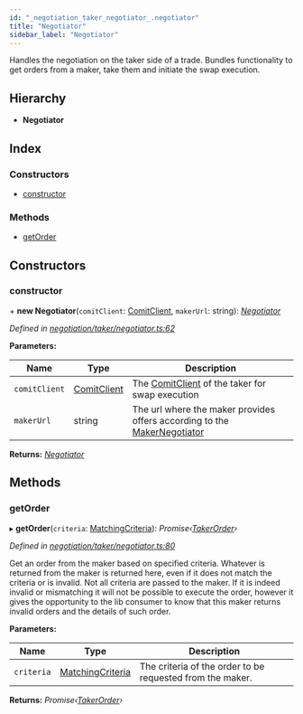 ```yaml
---
id: "_negotiation_taker_negotiator_.negotiator"
title: "Negotiator"
sidebar_label: "Negotiator"
---
```


Handles the negotiation on the taker side of a trade.
Bundles functionality to get orders from a maker, take them and initiate the swap execution.

## Hierarchy

* **Negotiator**

## Index

### Constructors

* [constructor](_negotiation_taker_negotiator_.negotiator.md#constructor)

### Methods

* [getOrder](_negotiation_taker_negotiator_.negotiator.md#getorder)

## Constructors

###  constructor

\+ **new Negotiator**(`comitClient`: [ComitClient](_comit_client_.comitclient.md), `makerUrl`: string): *[Negotiator](_negotiation_taker_negotiator_.negotiator.md)*

*Defined in [negotiation/taker/negotiator.ts:62](https://github.com/comit-network/comit-js-sdk/blob/701099a/src/negotiation/taker/negotiator.ts#L62)*

**Parameters:**

Name | Type | Description |
------ | ------ | ------ |
`comitClient` | [ComitClient](_comit_client_.comitclient.md) | The [ComitClient](_comit_client_.comitclient.md) of the taker for swap execution |
`makerUrl` | string | The url where the maker provides offers according to the [MakerNegotiator](../modules/_negotiation_maker_negotiator_.md#makernegotiator)  |

**Returns:** *[Negotiator](_negotiation_taker_negotiator_.negotiator.md)*

## Methods

###  getOrder

▸ **getOrder**(`criteria`: [MatchingCriteria](../interfaces/_negotiation_taker_order_.matchingcriteria.md)): *Promise‹[TakerOrder](../modules/_negotiation_taker_order_.md#takerorder)›*

*Defined in [negotiation/taker/negotiator.ts:80](https://github.com/comit-network/comit-js-sdk/blob/701099a/src/negotiation/taker/negotiator.ts#L80)*

Get an order from the maker based on specified criteria. Whatever is returned from the maker is
returned here, even if it does not match the criteria or is invalid. Not all criteria are passed to the maker.
If it is indeed invalid or mismatching it will not be possible to execute the order, however it gives the
opportunity to the lib consumer to know that this maker returns invalid orders and the details of such order.

**Parameters:**

Name | Type | Description |
------ | ------ | ------ |
`criteria` | [MatchingCriteria](../interfaces/_negotiation_taker_order_.matchingcriteria.md) | The criteria of the order to be requested from the maker.  |

**Returns:** *Promise‹[TakerOrder](../modules/_negotiation_taker_order_.md#takerorder)›*
